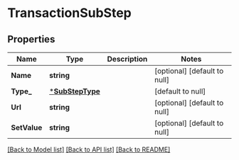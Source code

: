 # TransactionSubStep

## Properties
Name | Type | Description | Notes
------------ | ------------- | ------------- | -------------
**Name** | **string** |  | [optional] [default to null]
**Type_** | [***SubStepType**](SubStepType.md) |  | [default to null]
**Url** | **string** |  | [optional] [default to null]
**SetValue** | **string** |  | [optional] [default to null]

[[Back to Model list]](../README.md#documentation-for-models) [[Back to API list]](../README.md#documentation-for-api-endpoints) [[Back to README]](../README.md)


